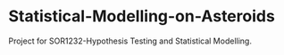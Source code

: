 # Statistical-Modelling-on-Asteroids
Project for SOR1232-Hypothesis Testing and Statistical Modelling. 
